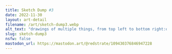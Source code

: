```yaml
---
title: Sketch Dump #3
date: 2022-11-30
layout: art-detail
filename: /art/sketch-dump3.webp
alt_text: "drawings of multiple things, from top left to bottom right:one girl is sitting and doing a peace signanother girl is walking joyfully with one hand a foot off the grounda small man resembling a rollercoaster tycoon 2 character holding a balloon that's bigger than hima large sketch of a chesty woman with glassesa rollercoaster going up a chained trackthe same girl with glasses but this time naked, and holding her glasses in her left handthe same girl with glasses but facing away, walking with her phone"
slug: sketch-dump3
nsfw: false
mastodon_url: https://mastodon.art/@redstrate/109430376846947228
---
```

